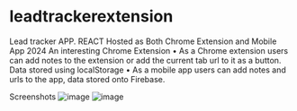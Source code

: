 # leadtrackerextension
 
Lead tracker APP. REACT Hosted as Both Chrome Extension and Mobile App 2024
An interesting Chrome Extension
• As a Chrome extension users can add notes to the extension or add the current tab url to it as a button. Data
stored using localStorage
• As a mobile app users can add notes and urls to the app, data stored onto Firebase.

Screenshots
![image](https://github.com/user-attachments/assets/ff111127-03eb-4db7-a5bc-a019a78f25d0)
![image](https://github.com/user-attachments/assets/b6a29ca9-7997-406e-ba50-4009c1981c42)
